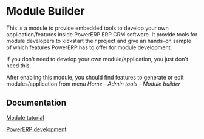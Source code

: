 Module Builder
==============

This is a module to provide embedded tools to develop your own application/features inside PowerERP ERP CRM software.
It provide tools for module developers to kickstart their project and give an hands-on sample of which features PowerERP
has to offer for module development.

If you don't need to develop your own module/application, you just don't need this.

After enabling this module, you should find features to generate or edit modules/application from menu *Home - Admin tools - Module builder*

Documentation
-------------

[Module tutorial](https://wiki.PowerERP.org/index.php/Module_development)

[PowerERP development](https://wiki.PowerERP.org/index.php/Developer_documentation)
